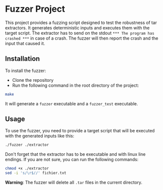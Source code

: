 # Fuzzer Project

This project provides a fuzzing script designed to test the robustness of tar extractors. It generates deterministic inputs and executes them with the target script. The extractor has to send on the stdout `*** The program has crashed ***` in case of a crash. The fuzzer will then report the crash and the input that caused it.

## Installation

To install the fuzzer:

- Clone the repository
- Run the following command in the root directory of the project:
```bash
make
```

It will generate a `fuzzer` executable and a `fuzzer_test` executable.

## Usage

To use the fuzzer, you need to provide a target script that will be executed with the generated inputs like this:

```bash
./fuzzer ./extractor
```

Don't forget that the extractor has to be executable and with linux line endings. If you are not sure, you can run the following commands:

```bash
chmod +x ./extractor
sed -i 's/\r$//' fichier.txt
```

**Warning**: The fuzzer will delete all `.tar` files in the current directory.